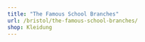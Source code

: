 ```yaml
---
title: "The Famous School Branches"
url: /bristol/the-famous-school-branches/
shop: Kleidung
---
```

